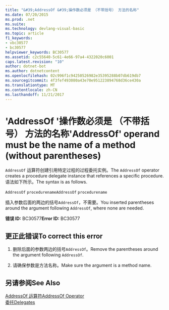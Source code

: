 ```yaml
---
title: "&#39;AddressOf &#39;操作数必须是 （不带括号） 方法的名称"
ms.date: 07/20/2015
ms.prod: .net
ms.suite: 
ms.technology: devlang-visual-basic
ms.topic: article
f1_keywords:
- vbc30577
- bc30577
helpviewer_keywords: BC30577
ms.assetid: c2c55640-5c61-4e66-97a4-4322020c6001
caps.latest.revision: "10"
author: dotnet-bot
ms.author: dotnetcontent
ms.openlocfilehash: 02c996f1c94250526982e35395288b07db619db7
ms.sourcegitcommit: 4f3fef493080a43e70e951223894768d36ce430a
ms.translationtype: MT
ms.contentlocale: zh-CN
ms.lasthandoff: 11/21/2017
---
```

# <a name="39addressof39-operand-must-be-the-name-of-a-method-without-parentheses"></a><span data-ttu-id="0e844-102">&#39;AddressOf &#39;操作数必须是 （不带括号） 方法的名称</span><span class="sxs-lookup"><span data-stu-id="0e844-102">&#39;AddressOf&#39; operand must be the name of a method (without parentheses)</span></span>
<span data-ttu-id="0e844-103">`AddressOf` 运算符创建引用特定过程的过程委托实例。</span><span class="sxs-lookup"><span data-stu-id="0e844-103">The `AddressOf` operator creates a procedure delegate instance that references a specific procedure.</span></span> <span data-ttu-id="0e844-104">语法如下所示。</span><span class="sxs-lookup"><span data-stu-id="0e844-104">The syntax is as follows.</span></span>  
  
 <span data-ttu-id="0e844-105">`AddressOf` `procedurename`</span><span class="sxs-lookup"><span data-stu-id="0e844-105">`AddressOf` `procedurename`</span></span>  
  
 <span data-ttu-id="0e844-106">插入参数后面的两边的括号`AddressOf`，不需要。</span><span class="sxs-lookup"><span data-stu-id="0e844-106">You inserted parentheses around the argument following `AddressOf`, where none are needed.</span></span>  
  
 <span data-ttu-id="0e844-107">**错误 ID:** BC30577</span><span class="sxs-lookup"><span data-stu-id="0e844-107">**Error ID:** BC30577</span></span>  
  
## <a name="to-correct-this-error"></a><span data-ttu-id="0e844-108">更正此错误</span><span class="sxs-lookup"><span data-stu-id="0e844-108">To correct this error</span></span>  
  
1.  <span data-ttu-id="0e844-109">删除后面的参数两边的括号`AddressOf`。</span><span class="sxs-lookup"><span data-stu-id="0e844-109">Remove the parentheses around the argument following `AddressOf`.</span></span>  
  
2.  <span data-ttu-id="0e844-110">请确保参数是方法名称。</span><span class="sxs-lookup"><span data-stu-id="0e844-110">Make sure the argument is a method name.</span></span>  
  
## <a name="see-also"></a><span data-ttu-id="0e844-111">另请参阅</span><span class="sxs-lookup"><span data-stu-id="0e844-111">See Also</span></span>  
 [<span data-ttu-id="0e844-112">AddressOf 运算符</span><span class="sxs-lookup"><span data-stu-id="0e844-112">AddressOf Operator</span></span>](../../../visual-basic/language-reference/operators/addressof-operator.md)  
 [<span data-ttu-id="0e844-113">委托</span><span class="sxs-lookup"><span data-stu-id="0e844-113">Delegates</span></span>](../../../visual-basic/programming-guide/language-features/delegates/index.md)
